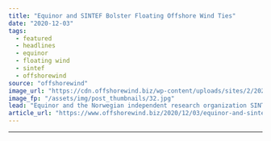```yaml
---
title: "Equinor and SINTEF Bolster Floating Offshore Wind Ties"
date: "2020-12-03"
tags: 
  - featured
  - headlines
  - equinor
  - floating wind
  - sintef
  - offshorewind
source: "offshorewind"
image_url: "https://cdn.offshorewind.biz/wp-content/uploads/sites/2/2020/12/03092007/Equinor-and-SINTEF-Bolster-Offshore-Wind-Ties.jpg"
image_fp: "/assets/img/post_thumbnails/32.jpg"
lead: "Equinor and the Norwegian independent research organization SINTEF have entered into a strategic collaboration"
article_url: "https://www.offshorewind.biz/2020/12/03/equinor-and-sintef-bolster-floating-offshore-wind-ties/"
---
```


---
